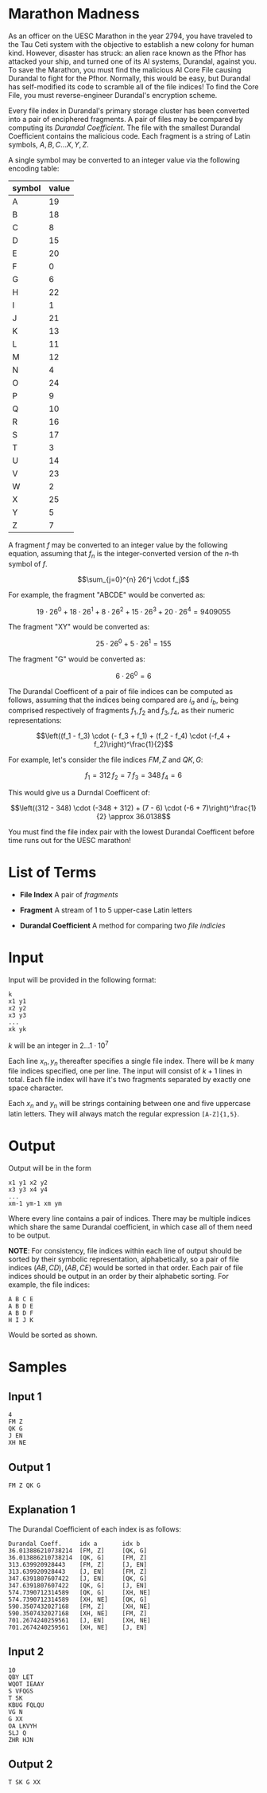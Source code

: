 # Marathon Madness

As an officer on the UESC Marathon in the year 2794, you have traveled to the Tau
Ceti system with the objective to establish a new colony for human kind.
However, disaster has struck: an alien race known as the Pfhor has attacked
your ship, and turned one of its AI systems, Durandal, against you. To save the
Marathon, you must find the malicious AI Core File causing Durandal to fight
for the Pfhor. Normally, this would be easy, but Durandal has self-modified
its code to scramble all of the file indices! To find the Core File, you must
reverse-engineer Durandal's encryption scheme.

Every file index in Durandal's primary storage cluster has been converted into
a pair of enciphered fragments. A pair of files may be compared by computing
its *Durandal Coefficient*. The file with the smallest Durandal Coefficient
contains the malicious code. Each fragment is a string of Latin symbols, $A, B,
C\ldots X, Y, Z$.

A single symbol may be converted to an integer value via the following encoding
table:

| symbol | value |
|--------|-------|
| A | 19 |
| B | 18 |
| C | 8 |
| D | 15 |
| E | 20 |
| F | 0 |
| G | 6 |
| H | 22 |
| I | 1 |
| J | 21 |
| K | 13 |
| L | 11 |
| M | 12 |
| N | 4 |
| O | 24 |
| P | 9 |
| Q | 10 |
| R | 16 |
| S | 17 |
| T | 3 |
| U | 14 |
| V | 23 |
| W | 2 |
| X | 25 |
| Y | 5 |
| Z | 7 |

A fragment $f$ may be converted to an integer value by the following equation,
assuming that $f_n$ is the integer-converted version of the $n$-th symbol of
$f$.

$$\sum_{j=0}^{n} 26^j \cdot f_j$$

For example, the fragment "ABCDE" would be converted as:

$$19 \cdot 26^0 + 18 \cdot 26^1 + 8 \cdot 26^2 + 15 \cdot 26^3 + 20 \cdot 26^4 = 9409055$$

The fragment "XY" would be converted as:

$$25 \cdot 26^0 + 5 \cdot 26^1 = 155$$

The fragment "G" would be converted as:

$$6 \cdot 26^0 = 6$$

The Durandal Coefficent of a pair of file indices can be computed as follows,
assuming that the indices being compared are $i_a$ and $i_b$, being comprised
respectively of fragments $f_1, f_2$ and $f_3, f_4$, as their numeric
representations:

$$\left((f_1 - f_3) \cdot (- f_3 + f_1) + (f_2 - f_4) \cdot (-f_4 + f_2)\right)^\frac{1}{2}$$

For example, let's consider the file indices $FM, Z$ and $QK, G$:

$$f_1 = 312 \, f_2 = 7 \, f_3 = 348\, f_4 = 6$$

This would give us a Durndal Coefficent of:

$$\left((312 - 348) \cdot (-348 + 312) + (7 - 6) \cdot (-6 + 7)\right)^\frac{1}{2} \approx 36.0138$$

You must find the file index pair with the lowest Durandal Coefficent before
time runs out for the UESC marathon!

# List of Terms

* **File Index** A pair of *fragments*

* **Fragment** A stream of 1 to 5 upper-case Latin letters

* **Durandal Coefficient** A method for comparing two *file indicies*

# Input

Input will be provided in the following format:

```
k
x1 y1
x2 y2
x3 y3
...
xk yk
```

$k$ will be an integer in $2\ldots1\cdot10^7$

Each line $x_n, y_n$ thereafter specifies a single file index. There will be
$k$ many file indices specified, one per line. The input will consist of $k+1$
lines in total. Each file index will have it's two fragments separated by
exactly one space character.

Each $x_n$ and $y_n$ will be strings containing between one and five uppercase
latin letters. They will always match the regular expression `[A-Z]{1,5}`.

# Output

Output will be in the form

```
x1 y1 x2 y2
x3 y3 x4 y4
...
xm-1 ym-1 xm ym
```

Where every line contains a pair of indices. There may be multiple indices
which share the same Durandal coefficient, in which case all of them need to be
output.

**NOTE**: For consistency, file indices within each line of output should
be sorted by their symbolic representation, alphabetically, so a pair of
file indices $(AB,CD), (AB,CE)$ would be sorted in that order. Each pair of
file indices should be output in an order by their alphabetic sorting.
For example, the file indices:

```
A B C E
A B D E
A B D F
H I J K
```

Would be sorted as shown.

# Samples

## Input 1

```
4
FM Z
QK G
J EN
XH NE
```

## Output 1

```
FM Z QK G
```

## Explanation 1

The Durandal Coefficient of each index is as follows:

```
Durandal Coeff.		idx a		idx b
36.013886210738214	[FM, Z]		[QK, G]
36.013886210738214	[QK, G]		[FM, Z]
313.639920928443	[FM, Z]		[J, EN]
313.639920928443	[J, EN]		[FM, Z]
347.6391807607422	[J, EN]		[QK, G]
347.6391807607422	[QK, G]		[J, EN]
574.7390712314589	[QK, G]		[XH, NE]
574.7390712314589	[XH, NE]	[QK, G]
590.3507432027168	[FM, Z]		[XH, NE]
590.3507432027168	[XH, NE]	[FM, Z]
701.2674240259561	[J, EN]		[XH, NE]
701.2674240259561	[XH, NE]	[J, EN]
```

## Input 2

```
10
QBY LET
WQOT IEAAY
S VFQGS
T SK
KBUG FQLQU
VG N
G XX
OA LKVYH
SLJ Q
ZHR HJN
```

## Output 2

```
T SK G XX
```

